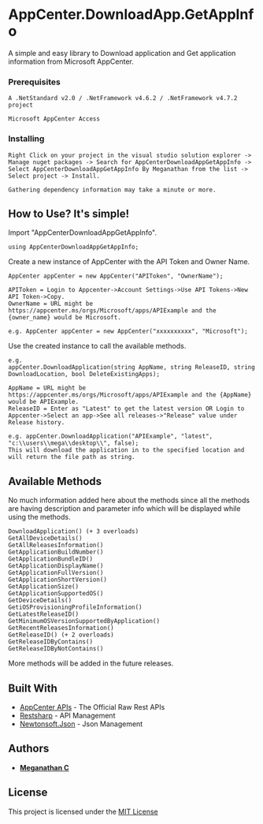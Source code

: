 # AppCenter.DownloadApp.GetAppInfo

A simple and easy library to Download application and Get application information from Microsoft AppCenter.

### Prerequisites

```
A .NetStandard v2.0 / .NetFramework v4.6.2 / .NetFramework v4.7.2 project

Microsoft AppCenter Access
```

### Installing

```
Right Click on your project in the visual studio solution explorer -> Manage nuget packages -> Search for AppCenterDownloadAppGetAppInfo -> Select AppCenterDownloadAppGetAppInfo By Meganathan from the list -> Select project -> Install.

Gathering dependency information may take a minute or more.
```

## How to Use? It's simple! 

Import "AppCenterDownloadAppGetAppInfo". 
```
using AppCenterDownloadAppGetAppInfo;
```
Create a new instance of AppCenter with the API Token and Owner Name.
```
AppCenter appCenter = new AppCenter("APIToken", "OwnerName");

APIToken = Login to Appcenter->Account Settings->Use API Tokens->New API Token->Copy.
OwnerName = URL might be https://appcenter.ms/orgs/Microsoft/apps/APIExample and the {owner_name} would be Microsoft.

e.g. AppCenter appCenter = new AppCenter("xxxxxxxxxx", "Microsoft");
```
Use the created instance to call the available methods.
```
e.g.
appCenter.DownloadApplication(string AppName, string ReleaseID, string DownloadLocation, bool DeleteExistingApps);

AppName = URL might be https://appcenter.ms/orgs/Microsoft/apps/APIExample and the {AppName} would be APIExample.
ReleaseID = Enter as "Latest" to get the latest version OR Login to Appcenter->Select an app->See all releases->"Release" value under Release history.

e.g. appCenter.DownloadApplication("APIExample", "latest", "c:\\users\\mega\\desktop\\", false);
This will download the application in to the specified location and will return the file path as string.
```
## Available Methods
No much information added here about the methods since all the methods are having description and parameter info which will be displayed while using the methods.

```
DownloadApplication() (+ 3 overloads)
GetAllDeviceDetails()
GetAllReleasesInformation()
GetApplicationBuildNumber()
GetApplicationBundleID()
GetApplicationDisplayName()
GetApplicationFullVersion()
GetApplicationShortVersion()
GetApplicationSize()
GetApplicationSupportedOS()
GetDeviceDetails()
GetiOSProvisioningProfileInformation()
GetLatestReleaseID()
GetMinimumOSVersionSupportedByApplication()
GetRecentReleasesInformation()
GetReleaseID() (+ 2 overloads)
GetReleaseIDByContains()
GetReleaseIDByNotContains()
```
More methods will be added in the future releases.

## Built With

* [AppCenter APIs](https://openapi.appcenter.ms) - The Official Raw Rest APIs
* [Restsharp](https://www.nuget.org/packages/RestSharp) - API Management
* [Newtonsoft.Json](https://www.nuget.org/packages/Newtonsoft.Json/) - Json Management

## Authors

* [**Meganathan C**](https://mega6453.carrd.co)

## License

This project is licensed under the [MIT License](https://licenses.nuget.org/MIT)
